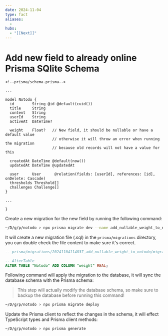 ```yaml
---
date: 2024-11-04
type: fact
aliases:
  -
hubs:
  - "[[Next]]"
---
```


# Add new field to already online Prisma SQlite Schema

```prisma
<!--prisma/schema.prisma-->

...

model Notodo {
  id        String @id @default(cuid())
  title     String
  content   String
  userId    String
  activeAt  DateTime?

  weight    Float?   // New field, it should be nullable or have a default value
                     // otherwise it will throw an error when running the migration
                     // because old records will not have a value for this

  createdAt DateTime @default(now())
  updatedAt DateTime @updatedAt

  user      User      @relation(fields: [userId], references: [id], onDelete: Cascade)
  thresholds Threshold[]
  challenges Challenge[]
}

...

}

```

Create a new migration for the new field by running the following command:

```bash
~/D/g/p/notodo > npx prisma migrate dev --name add_nullable_weight_to_notodo
```

It will create a new migration file (.sql) in the `prisma/migrations` directory, you can double check the file content to make sure it's correct.

```sql
-- prisma/migrations/20241104114837_add_nullable_weight_to_notodo/migration.sql 

-- AlterTable
ALTER TABLE "Notodo" ADD COLUMN "weight" REAL;

```

Following command will apply the migration to the database, it will sync the database schema with the Prisma schema:

>This step will actually modify the database schema, so make sure to backup the database before running this command!

```bash
~/D/g/p/notodo > npx prisma migrate deploy
```

Update the Prisma client to reflect the changes in the schema, it will effect TypeScript types and Prisma client methods:

```bash
~/D/g/p/notodo > npx prisma generate
```
